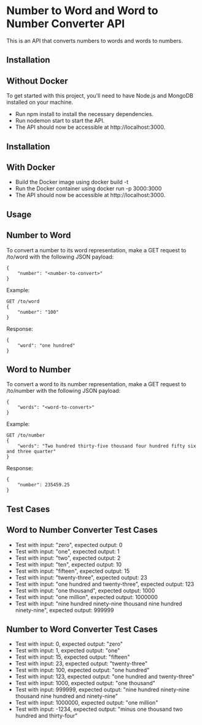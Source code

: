 
# Number to Word and Word to Number Converter API

This is an API that converts numbers to words and words to numbers.

## Installation
## Without Docker
To get started with this project, you'll need to have Node.js and MongoDB installed on your machine.

- Run npm install to install the necessary dependencies.
- Run nodemon start to start the API.
- The API should now be accessible at http://localhost:3000.

## Installation
## With Docker

- Build the Docker image using docker build -t <image-name>
- Run the Docker container using docker run -p 3000:3000 <image-name>
- The API should now be accessible at http://localhost:3000.

## Usage
## Number to Word
To convert a number to its word representation, make a GET request to /to/word with the following JSON payload:
```
{
    "number": "<number-to-convert>"
}
```
Example:
```
GET /to/word
{
    "number": "100"
}
```
Response:
```
{
    "word": "one hundred"
}
```

## Word to Number
To convert a word to its number representation, make a GET request to /to/number with the following JSON payload:

```
{
    "words": "<word-to-convert>"
}
```
Example:
```
GET /to/number
{
    "words": "Two hundred thirty-five thousand four hundred fifty six and three quarter"
}
```
Response:
```
{
    "number": 235459.25
}
```
## Test Cases
## Word to Number Converter Test Cases
- Test with input: "zero", expected output: 0
- Test with input: "one", expected output: 1
- Test with input: "two", expected output: 2
- Test with input: "ten", expected output: 10
- Test with input: "fifteen", expected output: 15
- Test with input: "twenty-three", expected output: 23
- Test with input: "one hundred and twenty-three", expected output: 123
- Test with input: "one thousand", expected output: 1000
- Test with input: "one million", expected output: 1000000
- Test with input: "nine hundred ninety-nine thousand nine hundred ninety-nine", expected output: 999999
## Number to Word Converter Test Cases
- Test with input: 0, expected output: "zero"
- Test with input: 1, expected output: "one"
- Test with input: 15, expected output: "fifteen"
- Test with input: 23, expected output: "twenty-three"
- Test with input: 100, expected output: "one hundred"
- Test with input: 123, expected output: "one hundred and twenty-three"
- Test with input: 1000, expected output: "one thousand"
- Test with input: 999999, expected output: "nine hundred ninety-nine thousand nine hundred and ninety-nine"
- Test with input: 1000000, expected output: "one million"
- Test with input: -1234, expected output: "minus one thousand two hundred and thirty-four"